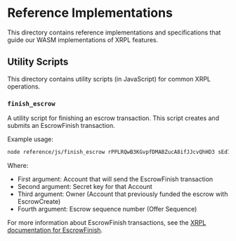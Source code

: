 # Reference Implementations

This directory contains reference implementations and specifications that guide our WASM implementations of XRPL features.

## Utility Scripts

This directory contains utility scripts (in JavaScript) for common XRPL operations.

### `finish_escrow`

A utility script for finishing an escrow transaction. This script creates and submits an EscrowFinish transaction.

Example usage:
```bash
node reference/js/finish_escrow rPPLRQwB3KGvpfDMABZucA8ifJJcvQhHD3 sEd7u9QQjspQBNxGbXZLc2NQjpKUE1L rnNTgUoCakpcSmY3yiHyBi6zusSQdU3Vzy 461231
```

Where:
- First argument: Account that will send the EscrowFinish transaction
- Second argument: Secret key for that Account
- Third argument: Owner (Account that previously funded the escrow with EscrowCreate)
- Fourth argument: Escrow sequence number (Offer Sequence)

For more information about EscrowFinish transactions, see the [XRPL documentation for EscrowFinish](https://xrpl.org/docs/references/protocol/transactions/types/escrowfinish).
